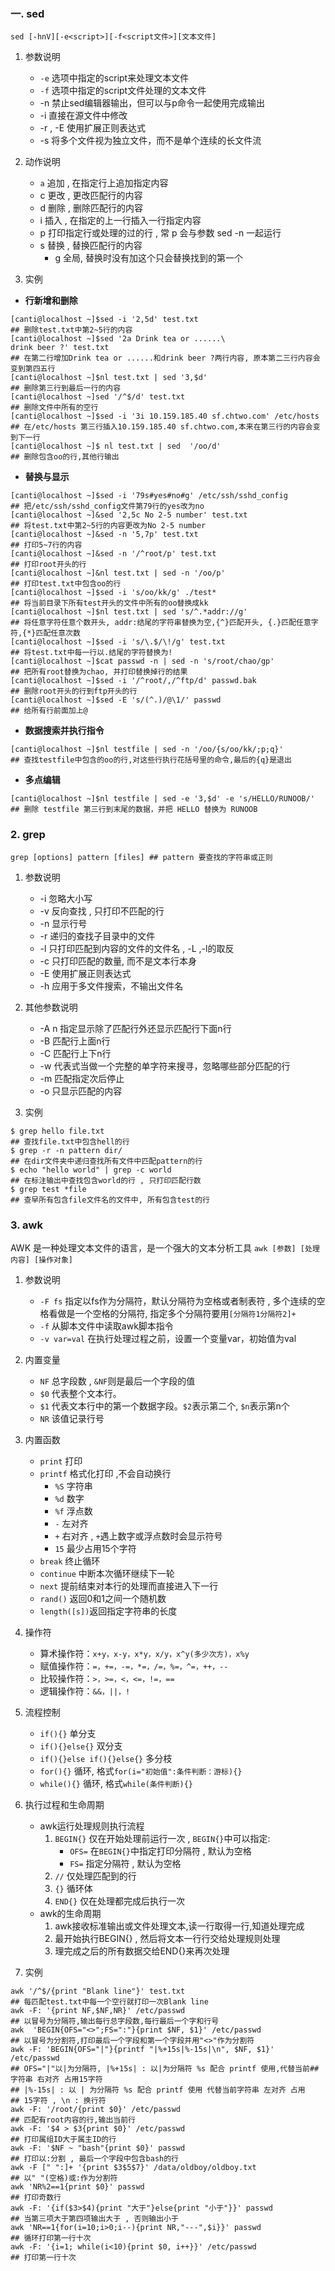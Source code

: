 ### 一. sed
`sed [-hnV][-e<script>][-f<script文件>][文本文件]`
1. 参数说明
	- `-e` 选项中指定的script来处理文本文件
	- `-f` 选项中指定的script文件处理的文本文件
	- -n 禁止sed编辑器输出，但可以与p命令一起使用完成输出
	- -i  直接在源文件中修改
	- -r , -E  使用扩展正则表达式
	- -s 将多个文件视为独立文件，而不是单个连续的长文件流

2. 动作说明
	- `a` 追加 , 在指定行上追加指定内容
	- c 更改 , 更改匹配行的内容
	- d 删除 , 删除匹配行的内容
	- i 插入 , 在指定的上一行插入一行指定内容
	- p 打印指定行或处理的过的行 , 常 p 会与参数 sed -n 一起运行
	- s 替换 , 替换匹配行的内容
		- g 全局, 替换时没有加这个只会替换找到的第一个
		

4. 实例
 - **行新增和删除**
```shell
[canti@localhost ~]$sed -i '2,5d' test.txt
## 删除test.txt中第2~5行的内容
[canti@localhost ~]$sed '2a Drink tea or ......\
drink beer ?' test.txt
## 在第二行增加Drink tea or ......和drink beer ?两行内容, 原本第二三行内容会变到第四五行
[canti@localhost ~]$nl test.txt | sed '3,$d'
## 删除第三行到最后一行的内容
[canti@localhost ~]sed '/^$/d' test.txt
## 删除文件中所有的空行
[canti@localhost ~]$sed -i '3i 10.159.185.40 sf.chtwo.com' /etc/hosts
## 在/etc/hosts 第三行插入10.159.185.40 sf.chtwo.com,本来在第三行的内容会变到下一行
[canti@localhost ~]$ nl test.txt | sed  '/oo/d'
## 删除包含oo的行,其他行输出
```

- **替换与显示**

```shell
[canti@localhost ~]$sed -i '79s#yes#no#g' /etc/ssh/sshd_config
## 把/etc/ssh/sshd_config文件第79行的yes改为no
[canti@localhost ~]&sed '2,5c No 2-5 number' test.txt
## 将test.txt中第2~5行的内容更改为No 2-5 number
[canti@localhost ~]&sed -n '5,7p' test.txt
## 打印5~7行的内容
[canti@localhost ~]&sed -n '/^root/p' test.txt
## 打印root开头的行
[canti@localhost ~]&nl test.txt | sed -n '/oo/p'
## 打印test.txt中包含oo的行
[canti@localhost ~]$sed -i 's/oo/kk/g' ./test*
## 将当前目录下所有test开头的文件中所有的oo替换成kk
[canti@localhost ~]$nl test.txt | sed 's/^.*addr://g' 
## 将任意字符任意个数开头, addr:结尾的字符串替换为空,{^}匹配开头, {.}匹配任意字符,{*}匹配任意次数
[canti@localhost ~]$sed -i 's/\.$/\!/g' test.txt
## 将test.txt中每一行以.结尾的字符替换为!
[canti@localhost ~]$cat passwd -n | sed -n 's/root/chao/gp'
## 把所有root替换为chao, 并打印替换掉行的结果
[canti@localhost ~]$sed -i '/^root/,/^ftp/d' passwd.bak 
## 删除root开头的行到ftp开头的行
[canti@localhost ~]$sed -E 's/(^.)/@\1/' passwd
## 给所有行前面加上@
 ```

-  **数据搜索并执行指令**
```shell
[canti@localhost ~]$nl testfile | sed -n '/oo/{s/oo/kk/;p;q}'
## 查找testfile中包含的oo的行,对这些行执行花括号里的命令,最后的{q}是退出
```
	
- **多点编辑**
	 
```shell
[canti@localhost ~]$nl testfile | sed -e '3,$d' -e 's/HELLO/RUNOOB/'
## 删除 testfile 第三行到末尾的数据，并把 HELLO 替换为 RUNOOB
```


### 2. grep
`grep [options] pattern [files] ## pattern 要查找的字符串或正则`
1. 参数说明
	- -i 忽略大小写
	- -v 反向查找 , 只打印不匹配的行
	- -n 显示行号
	- -r 递归的查找子目录中的文件
	- -l 只打印匹配到内容的文件的文件名 , -L ,-l的取反
	- -c 只打印匹配的数量, 而不是文本行本身
	- -E  使用扩展正则表达式
	- -h 应用于多文件搜索，不输出文件名
	


2. 其他参数说明
	- -A n 指定显示除了匹配行外还显示匹配行下面n行
	- -B  匹配行上面n行
	- -C 匹配行上下n行
	- -w 代表式当做一个完整的单字符来搜寻，忽略哪些部分匹配的行
	- -m 匹配指定次后停止
	- -o  只显示匹配的内容
1. 实例
```shell
$ grep hello file.txt
## 查找file.txt中包含hell的行
$ grep -r -n pattern dir/
## 在dir文件夹中递归查找所有文件中匹配pattern的行
$ echo "hello world" | grep -c world
## 在标注输出中查找包含world的行 , 只打印匹配行数
$ grep test *file
## 查早所有包含file文件名的文件中, 所有包含test的行

```

### 3. awk
AWK 是一种处理文本文件的语言，是一个强大的文本分析工具
`awk [参数] [处理内容] [操作对象]`

1. 参数说明
	- `-F fs` 指定以fs作为分隔符，默认分隔符为空格或者制表符 , 多个连续的空格看做是一个空格的分隔符, 指定多个分隔符要用`[分隔符1分隔符2]+`
	- `-f` 从脚本文件中读取awk脚本指令
	- `-v var=val` 在执行处理过程之前，设置一个变量var，初始值为val

2. 内置变量
	- `NF`    总字段数 , `&NF`则是最后一个字段的值
	- `$0`    代表整个文本行。
	- `$1`    代表文本行中的第一个数据字段。`$2`表示第二个,  `$n`表示第n个
	- `NR`    该值记录行号

3. 内置函数
	- `print`    打印
	- `printf`  格式化打印 ,不会自动换行
		- `%S`  字符串
		- `%d`  数字
		- `%f`  浮点数
		- `-`   左对齐
		- `+`   右对齐 , `+`遇上数字或浮点数时会显示符号
		- `15` 最少占用15个字符
	- `break` 终止循环
	- `continue` 中断本次循环继续下一轮
	- `next` 提前结束对本行的处理而直接进入下一行
	- `rand()` 返回0和1之间一个随机数
	- `length([s])`返回指定字符串的长度

4. 操作符
	- 算术操作符：`x+y，x-y，x*y，x/y，x^y(多少次方)，x%y`
	- 赋值操作符：`=，+=，-=，*=，/=，%=，^=，++，--`
	- 比较操作符：`>，>=，<，<=，!=，==`
	- 逻辑操作符：`&&，||，!`
	

6. 流程控制 
	- `if(){}`   单分支
	- `if(){}else{}`   双分支
	- `if(){}else if(){}else{}`  多分枝
	- `for(){}`  循环, 格式`for(i="初始值":条件判断：游标){}`
	- `while(){}`  循环, 格式`while(条件判断){}`
		

8. 执行过程和生命周期
	- awk运行处理规则执行流程
		1. `BEGIN{}`   仅在开始处理前运行一次 , `BEGIN{}`中可以指定:
			- `OFS=` 在`BEGIN{}`中指定打印分隔符 , 默认为空格
			- `FS=` 指定分隔符 , 默认为空格
		1. `//`           仅处理匹配到的行
		2. `{}`           循环体
		3. `END{}`      仅在处理都完成后执行一次
	- awk的生命周期
		1. awk接收标准输出或文件处理文本,读一行取得一行,知道处理完成
		2. 最开始执行BEGIN{} , 然后将文本一行行交给处理规则处理
		3. 理完成之后的所有数据交给END{}来再次处理
	

3. 实例
```shell
awk '/^$/{print "Blank line"}' test.txt
## 每匹配test.txt中每一个空行就打印一次Blank line
awk -F: '{print NF,$NF,NR}' /etc/passwd
## 以冒号为分隔符,输出每行总字段数,每行最后一个字和行号
awk  'BEGIN{OFS="<>";FS=":"}{print $NF, $1}' /etc/passwd
## 以冒号为分割符,打印最后一个字段和第一个字段并用"<>"作为分割符
awk -F: 'BEGIN{OFS="|"}{printf "|%+15s|%-15s|\n", $NF, $1}' /etc/passwd
## OFS="|"以|为分隔符, |%+15s| : 以|为分隔符 %s 配合 printf 使用,代替当前## 字符串 右对齐 占用15字符
## |%-15s| : 以 | 为分隔符 %s 配合 printf 使用 代替当前字符串 左对齐 占用
## 15字符 , \n : 换行符
awk -F: '/root/{print $0}' /etc/passwd
## 匹配有root内容的行,输出当前行 
awk -F: '$4 > $3{print $0}' /etc/passwd
## 打印属组ID大于属主ID的行
awk -F: '$NF ~ "bash"{print $0}' passwd
## 打印以:分割 , 最后一个字段中包含bash的行
awk -F [" ":]+ '{print $3$5$7}' /data/oldboy/oldboy.txt
## 以" "(空格)或:作为分割符
awk 'NR%2==1{print $0}' passwd
## 打印奇数行
awk -F: '{if($3>$4){print "大于"}else{print "小于"}}' passwd
## 当第三项大于第四项输出大于 , 否则输出小于
awk 'NR==1{for(i=10;i>0;i--){print NR,"---",$i}}' passwd
## 循环打印第一行十次
awk -F: '{i=1; while(i<10){print $0, i++}}' /etc/passwd
## 打印第一行十次
```